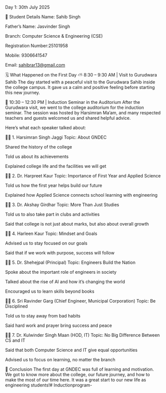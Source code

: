 Day 1: 30th July 2025

👤 Student Details
Name: Sahib Singh 

Father’s Name: Jasvinder Singh 

Branch: Computer Science & Engineering (CSE)

Registration Number:25101958

Mobile: 9306641547

Email: sahibrar13@gmail.com

🗓️ What Happened on the First Day
⛅ 8:30 – 9:30 AM | Visit to Gurudwara Sahib
The day started with a peaceful visit to the Gurudwara Sahib inside the college campus. It gave us a calm and positive feeling before starting this new journey.

🎤 10:30 – 12:30 PM | Induction Seminar in the Auditorium
After the Gurudwara visit, we went to the college auditorium for the induction seminar. The session was hosted by Harsimran Ma’am, and many respected teachers and guests welcomed us and shared helpful advice.

Here’s what each speaker talked about:

🧑‍🏫 1. Harsimran Singh Jaggi
Topic: About GNDEC

Shared the history of the college

Told us about its achievements

Explained college life and the facilities we will get

👩‍🏫 2. Dr. Harpreet Kaur
Topic: Importance of First Year and Applied Science

Told us how the first year helps build our future

Explained how Applied Science connects school learning with engineering

🧑‍🏫 3. Dr. Akshay Girdhar
Topic: More Than Just Studies

Told us to also take part in clubs and activities

Said that college is not just about marks, but also about overall growth

👩‍🏫 4. Harleen Kaur
Topic: Mindset and Goals

Advised us to stay focused on our goals

Said that if we work with purpose, success will follow

👨‍🏫 5. Dr. Shehejpal (Principal)
Topic: Engineers Build the Nation

Spoke about the important role of engineers in society

Talked about the rise of AI and how it’s changing the world

Encouraged us to learn skills beyond books

🧑‍💼 6. Sri Ravinder Garg (Chief Engineer, Municipal Corporation)
Topic: Be Disciplined

Told us to stay away from bad habits

Said hard work and prayer bring success and peace

👨‍🏫 7. Dr. Kulwinder Singh Maan (HOD, IT)
Topic: No Big Difference Between CS and IT

Said that both Computer Science and IT give equal opportunities

Advised us to focus on learning, no matter the branch

📝 Conclusion
The first day at GNDEC was full of learning and motivation. We got to know more about the college, our future journey, and how to make the most of our time here. It was a great start to our new life as engineering students!# Inductionprogram-
